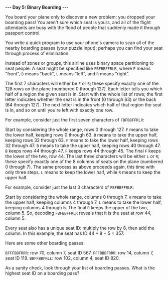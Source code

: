 **--- Day 5: Binary Boarding ---**

You board your plane only to discover a new problem: you dropped your boarding pass! You aren't sure which seat is yours, and all of the flight attendants are busy with the flood of people that suddenly made it through passport control.

You write a quick program to use your phone's camera to scan all of the nearby boarding passes (your puzzle input); perhaps you can find your seat through process of elimination.

Instead of zones or groups, this airline uses binary space partitioning to seat people. A seat might be specified like `FBFBBFFRLR`, where `F` means "front", `B` means "back", `L` means "left", and `R` means "right".

The first 7 characters will either be `F` or `B`; these specify exactly one of the 128 rows on the plane (numbered 0 through 127). Each letter tells you which half of a region the given seat is in. Start with the whole list of rows; the first letter indicates whether the seat is in the front (0 through 63) or the back (64 through 127). The next letter indicates which half of that region the seat is in, and so on until you're left with exactly one row.

For example, consider just the first seven characters of `FBFBBFFRLR`:

Start by considering the whole range, rows 0 through 127.
`F` means to take the lower half, keeping rows 0 through 63.
`B` means to take the upper half, keeping rows 32 through 63.
`F` means to take the lower half, keeping rows 32 through 47.
`B` means to take the upper half, keeping rows 40 through 47.
`B` keeps rows 44 through 47.
`F` keeps rows 44 through 45.
The final `F` keeps the lower of the two, row 44.
The last three characters will be either `L` or `R`; these specify exactly one of the 8 columns of seats on the plane (numbered 0 through 7). The same process as above proceeds again, this time with only three steps. `L` means to keep the lower half, while `R` means to keep the upper half.

For example, consider just the last 3 characters of `FBFBBFFRLR`:

Start by considering the whole range, columns 0 through 7.
`R` means to take the upper half, keeping columns 4 through 7.
`L` means to take the lower half, keeping columns 4 through 5.
The final `R` keeps the upper of the two, column 5.
So, decoding `FBFBBFFRLR` reveals that it is the seat at row 44, column 5.

Every seat also has a unique seat ID: multiply the row by 8, then add the column. In this example, the seat has ID 44 * 8 + 5 = 357.

Here are some other boarding passes:

`BFFFBBFRRR`: row 70, column 7, seat ID 567.
`FFFBBBFRRR`: row 14, column 7, seat ID 119.
`BBFFBBFRLL`: row 102, column 4, seat ID 820.

As a sanity check, look through your list of boarding passes. What is the highest seat ID on a boarding pass?
